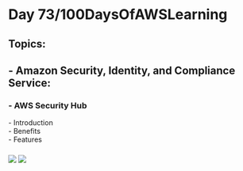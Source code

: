 <h1> Day 73/100DaysOfAWSLearning </h1>
<h2> Topics: </h2>

 <h2>  - Amazon Security, Identity, and Compliance Service: </h2>

<h3> - AWS Security Hub </h3>
         - Introduction <br>
         - Benefits <br> 
         - Features <br>
     
         
  <h3>   </h3>
       

<img src = "https://github.com/thetechgirlgita/100-days-of-aws-learning/blob/master/Images/Day73/73_1.jpg?raw=true">
<img src = "https://github.com/thetechgirlgita/100-days-of-aws-learning/blob/master/Images/Day72/72_2.jpg?raw=true">
